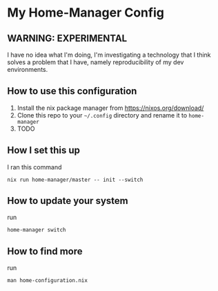 # My Home-Manager Config


## WARNING: EXPERIMENTAL

I have no idea what I'm doing, I'm investigating a technology that I think solves a problem that I have, namely reproducibility of my dev environments.


## How to use this configuration

1. Install the nix package manager from https://nixos.org/download/
2. Clone this repo to your `~/.config` directory and rename it to `home-manager`
3. TODO


## How I set this up

I ran this command 
```
nix run home-manager/master -- init --switch
```

## How to update your system

run 
```
home-manager switch
```

## How to find more

run 
```
man home-configuration.nix
```

